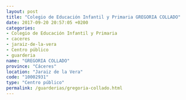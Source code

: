```yaml
---
layout: post
title: "Colegio de Educación Infantil y Primaria GREGORIA COLLADO"
date: 2017-09-20 20:57:05 +0200
categories:
- Colegio de Educación Infantil y Primaria
- caceres
- jaraiz-de-la-vera
- Centro público
- guarderia
name: "GREGORIA COLLADO"
province: "Cáceres"
location: "Jaraiz de la Vera"
code: "10002931"
type: "Centro público"
permalink: /guarderias/gregoria-collado.html
---
```

